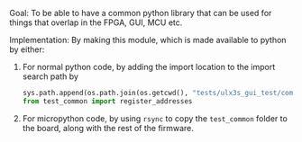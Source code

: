 Goal: To be able to have a common python library that can be used for things that overlap in the FPGA, GUI, MCU etc.

Implementation: By making this module, which is made available to python by either:

1. For normal python code, by adding the import location to the import search path by

	```python
	sys.path.append(os.path.join(os.getcwd(), "tests/ulx3s_gui_test/common"))
	from test_common import register_addresses
	```

2. For micropython code, by using `rsync` to copy the `test_common` folder to the board, along with the rest of the firmware.

